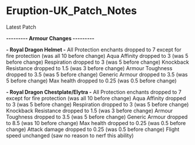 # Eruption-UK_Patch_Notes

Latest Patch

**--------- Armour Changes ---------**

**- Royal Dragon Helmet -**
    All Protection enchants dropped to 7 except for fire protection (was all 10 before change)
    Aqua Affinity dropped to 3 (was 5 before change)
    Respiration dropped to 3 (was 5 before change)
    Knockback Resistance dropped to 1.5 (was 3 before change)
    Armour Toughness dropped to 3.5 (was 5 before change)
    Generic Armour dropped to 3.5 (was 5 before change)
    Max health dropped to 0.25 (was 0.5 before change)

**- Royal Dragon Chestplate/Elytra -** 
    All Protection enchants dropped to 7 except for fire protection (was all 10 before change)
    Aqua Affinity dropped to 3 (was 5 before change)
    Respiration dropped to 3 (was 5 before change)
    Knockback Resistance dropped to 1.5 (was 3 before change)
    Armour Toughness dropped to 3.5 (was 5 before change)
    Generic Armour dropped to 8.5 (was 10 before change)
    Max health dropped to 0.25 (was 0.5 before change)
    Attack damage dropped to 0.25 (was 0.5 before change)
    Flight speed unchanged (saw no reason to nerf this ability)
